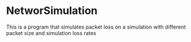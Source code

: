 # NetworSimulation
This is a program that simulates packet loss on a simulation with different packet size and simulation loss rates
